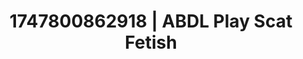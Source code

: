 ---
categories:
- Bukkake
- Mindful sex
- Midnight surrender
- Heat of the moment
- Dirty mind games
image: /assets/images/1747800862918.jpg
layout: post
seo:
  description: Featured content with sensual Scat Fetish, ABDL Play. HD images available.
  keywords: Scat Fetish, ABDL Play
  og_image: /assets/images/1747800862918.jpg
  schema_type: VisualArtwork
tags:
- ABDL Play
- '#1747800862918'
- Scat Fetish
title: 1747800862918 | ABDL Play Scat Fetish
---